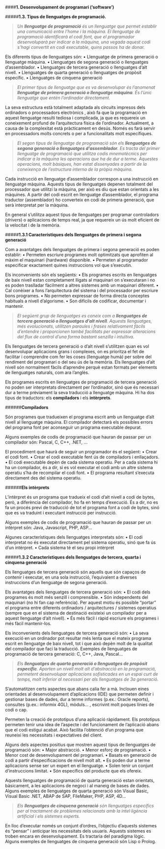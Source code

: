 ####**1. Desenvolupament de programari (’software’)**

#####**1.3. Tipus de llenguatges de programació.**

>_Un **llenguatge de programació** és un llenguatge que permet establir una comunicació entre l’home i la màquina. El llenguatge de programació identificarà el codi font, que el programador desenvoluparà per indicar a la màquina, una vegada aquest codi s’hagi convertit en codi executable, quins passos ha de donar._

Els diferents tipus de llenguatges són: 
• Llenguatge de primera generació o llenguatge màquina. 
• Llenguatges de segona generació o llenguatges d’assemblador. 
• Llenguatges de tercera generació o llenguatges d’alt nivell. 
• Llenguatges de quarta generació o llenguatges de propòsit específic. 
• Llenguatges de cinquena generació

>_El primer tipus de llenguatge que es va desenvolupar és l’anomenat **llenguatge de primera generació o llenguatge màquina**. És l’únic llenguatge que entén l’ordinador directament._

La seva estructura està totalment adaptada als circuits impresos dels ordinadors o processadors electrònics , això fa que la programació en aquest llenguatge resulti tediosa i complicada, ja que es requereix un coneixement profund de l’arquitectura física de l’ordinador. Actualment, a causa de la complexitat està pràcticament en desús. Només es farà servir en processadors molts concrets o per a funcionalitats molt específiques.

>_El segon tipus de llenguatge de programació són els **llenguatges de segona generació o llenguatges d’assemblador**. Es tracta del primer llenguatge de programació que utilitza codis mnemotècnics per indicar a la màquina les operacions que ha de dur a terme. Aquestes operacions, molt bàsiques, han estat dissenyades a partir de la coneixença de l’estructura interna de la pròpia màquina._

Cada instrucció en llenguatge d’assemblador correspon a una instrucció en llenguatge màquina. Aquests tipus de llenguatges depenen totalment del processador que utilitzi la màquina, per això es diu que estan orientats a les màquines. A partir del codi escrit en llenguatge d’assemblador, el programa traductor (assemblador) ho converteix en codi de primera generació, que serà interpretat per la màquina.

En general s’utilitza aquest tipus de llenguatges per programar controladors (_drivers_) o aplicacions de temps real, ja que requereix un ús molt eficient de la velocitat i de la memòria.

#####**1.3.1 Característiques dels llenguatges de primera i segona generació**

Com a avantatges dels llenguatges de primera i segona generació es poden establir: 
• Permeten escriure programes molt optimitzats que aprofiten al màxim el maquinari (hardware) disponible.
 • Permeten al programador especificar exactament quines instruccions vol que s’executin. 

Els inconvenients són els següents: 
• Els programes escrits en llenguatges de baix nivell estan completament lligats al maquinari on s’executaran i no es poden traslladar fàcilment a altres sistemes amb un maquinari diferent. 
• Cal conèixer a fons l’arquitectura del sistema i del processador per escriure bons programes. 
• No permeten expressar de forma directa conceptes habituals a nivell d’algorisme. 
• Son difícils de codificar, documentar i mantenir. 

>_El següent grup de llenguatges es coneix com a **llenguatges de tercera generació o llenguatges d’alt nivell**. Aquests llenguatges, més evolucionats, utilitzen paraules i frases relativament fàcils d’entendre i proporcionen també facilitats per expressar alteracions del flux de control d’una forma bastant senzilla i intuïtiva._ 

Els llenguatges de tercera generació o d’alt nivell s’utilitzen quan es vol desenvolupar aplicacions grans i complexes, on es prioritza el fet de facilitar i comprendre com fer les coses (llenguatge humà) per sobre del rendiment del programari o del seu ús de la memòria. Els llenguatges d’alt nivell són normalment fàcils d’aprendre perquè estan formats per elements de llenguatges naturals, com ara l’anglès. 

Els programes escrits en llenguatges de programació de tercera generació no poden ser interpretats directament per l’ordinador, sinó que és necessari dur a terme prèviament la seva traducció a llenguatge màquina. Hi ha dos tipus de traductors: els **compiladors** i els **intèrprets**.

######**Compiladors**

Són programes que tradueixen el programa escrit amb un llenguatge d’alt nivell al llenguatge màquina. El compilador detectarà els possibles errors del programa font per aconseguir un programa executable depurat. 

Alguns exemples de codis de programació que hauran de passar per un compilador són: Pascal, C, C++, .NET, ... 

El procediment que haurà de seguir un programador és el següent: 
• Crear el codi font. 
• Crear el codi executable fent ús de compiladors i enllaçadors. 
• El codi executable depèn de cada sistema operatiu. Per a cada sistema hi ha un compilador, és a dir, si es vol executar el codi amb un altre sistema operatiu s’ha de recompilar el codi font. 
• El programa resultant s’executa directament des del sistema operatiu.

######**Els intèrprets**

L’intèrpret és un programa que tradueix el codi d’alt nivell a codi de bytes, però, a diferència del compilador, ho fa en temps d’execució. És a dir, no es fa un procés previ de traducció de tot el programa font a codi de bytes, sinó que es va traduint i executant instrucció per instrucció. 

Alguns exemples de codis de programació que hauran de passar per un intèrpret són: Java, Javascript, PHP, ASP... 

Algunes característiques dels llenguatges interpretats són: 
• El codi interpretat no és executat directament pel sistema operatiu, sinó que fa ús d’un intèrpret.
• Cada sistema té el seu propi intèrpret

#####**1.3.2 Característiques dels llenguatges de tercera, quarta i cinquena generació**

Els llenguatges de tercera generació són aquells que són capaços de contenir i executar, en una sola instrucció, l’equivalent a diverses instruccions d’un llenguatge de segona generació. 

Els avantatges dels llenguatges de tercera generació són: 
• El codi dels programes és molt més senzill i comprensible. 
• Són independents del maquinari (no hi fan cap referència). Per aquest motiu és possible “portar” el programa entre diferents ordinadors / arquitectures / sistemes operatius (sempre que en el sistema de destinació existeixi un compilador per a aquest llenguatge d’alt nivell). 
• És més fàcil i ràpid escriure els programes i més fàcil mantenir-los. 

Els inconvenients dels llenguatges de tercera generació són: 
• La seva execució en un ordinador pot resultar més lenta que el mateix programa escrit en llenguatge de baix nivell, tot i que això depèn molt de la qualitat del compilador que faci la traducció. 
Exemples de llenguatges de programació de tercera generació: C, C++, Java, Pascal... 

>_Els **llenguatges de quarta generació o llenguatges de propòsit específic**. Aporten un nivell molt alt d’abstracció en la programació, permetent desenvolupar aplicacions sofisticades en un espai curt de temps, molt inferior al necessari per als llenguatges de 3a generació._

S’automatitzen certs aspectes que abans calia fer a mà. Inclouen eines orientades al desenvolupament d’aplicacions (IDE) que permeten definir i gestionar bases de dades, dur a terme informes (p.ex.: Oracle reports), consultes (p.ex.: informix 4GL), mòduls... , escrivint molt poques línies de codi o cap. 

Permeten la creació de prototipus d’una aplicació ràpidament. Els prototipus permeten tenir una idea de l’aspecte i del funcionament de l’aplicació abans que el codi estigui acabat. Això facilita l’obtenció d’un programa que reuneixi les necessitats i expectatives del client. 

Alguns dels aspectes positius que mostren aquest tipus de llenguatges de programació són:
• Major abstracció. 
• Menor esforç de programació. 
• Menor cost de desenvolupament del programari. 
• Basats en generació de codi a partir d’especificacions de nivell molt alt. 
• Es poden dur a terme aplicacions sense ser un expert en el llenguatge. 
• Solen tenir un conjunt d’instruccions limitat. 
• Són específics del producte que els ofereix.

Aquests llenguatges de programació de quarta generació estan orientats, bàsicament, a les aplicacions de negoci i al maneig de bases de dades. Alguns exemples de llenguatges de quarta generació són Visual Basic, Visual Basic .NET, ABAP de SAP, FileMaker, PHP, ASP, 4D...

>_Els **llenguatges de cinquena generació** són llenguatges específics per al tractament de problemes relacionats amb la intel·ligència artificial i els sistemes experts._ 

En lloc d’executar només un conjunt d’ordres, l’objectiu d’aquests sistemes és “pensar” i anticipar les necessitats dels usuaris. Aquests sistemes es troben encara en desenvolupament. Es tractaria del paradigma lògic. Alguns exemples de llenguatges de cinquena generació són Lisp o Prolog.
